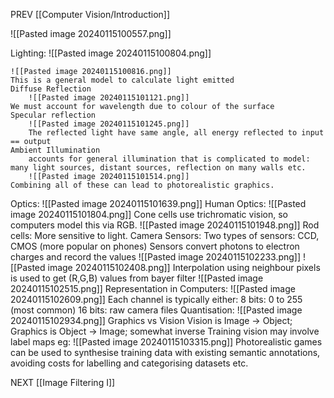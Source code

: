 PREV [[Computer Vision/Introduction]]

![[Pasted image 20240115100557.png]]

Lighting:
	![[Pasted image 20240115100804.png]]
	
	![[Pasted image 20240115100816.png]]
	This is a general model to calculate light emitted
	Diffuse Reflection
		![[Pasted image 20240115101121.png]]
	We must account for wavelength due to colour of the surface
	Specular reflection
		![[Pasted image 20240115101245.png]]
		The reflected light have same angle, all energy reflected to input == output
	Ambient Illumination 
		accounts for general illumination that is complicated to model: many light sources, distant sources, reflection on many walls etc.
		![[Pasted image 20240115101514.png]]
	Combining all of these can lead to photorealistic graphics.

Optics:
	![[Pasted image 20240115101639.png]]
	Human Optics:
		![[Pasted image 20240115101804.png]]
		Cone cells use trichromatic vision, so computers model this via RGB. 
		![[Pasted image 20240115101948.png]]
		Rod cells: More sensitive to light.
	Camera Sensors:
		Two types of sensors:
			CCD, CMOS (more popular on phones)
		Sensors convert photons to electron charges and record the values
		![[Pasted image 20240115102233.png]]
		![[Pasted image 20240115102408.png]]
		Interpolation using neighbour pixels is used to get (R,G,B) values from bayer filter
		![[Pasted image 20240115102515.png]]
	Representation in Computers:
		![[Pasted image 20240115102609.png]]
		Each channel is typically either:
			8 bits: 0 to 255 (most common)
			16 bits: raw camera files
	Quantisation:
		![[Pasted image 20240115102934.png]]
Graphics vs Vision
	Vision is Image -> Object; Graphics is Object -> Image; somewhat inverse
	Training vision may involve label maps eg:
		![[Pasted image 20240115103315.png]]
	Photorealistic games can be used to synthesise training data with existing semantic annotations, avoiding costs for labelling and categorising datasets etc.

NEXT [[Image Filtering I]]